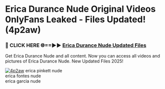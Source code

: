 # Erica Durance Nude Original Videos 0nlyFans Leaked - Files Updated! (4p2aw)

<h3>🔴 CLICK HERE 🌐==►► <a href="https://tinyurl.com/5h6xmrr3" rel="nofollow">Erica Durance Nude Updated Files</a></h3>

Get Erica Durance Nude and all content. Now you can access all videos and pictures of Erica Durance Nude. New Updated Files 2025!

[![4p2aw](https://i.imgur.com/KVD873Z.gif)](https://tinyurl.com/5h6xmrr3)
erica pinkett nude<br>
erica fontes nude<br>
erica garcia nude